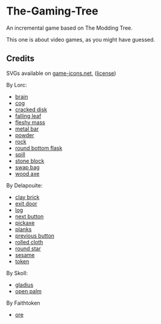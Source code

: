 # The-Gaming-Tree #

An incremental game based on The Modding Tree.

This one is about video games, as you might have guessed.

## Credits ##

SVGs available on [game-icons.net](https://game-icons.net), ([license](https://creativecommons.org/licenses/by/3.0/))

By Lorc:

- [brain](https://game-icons.net/1x1/lorc/brain.html)
- [cog](https://game-icons.net/1x1/lorc/cog.html)
- [cracked disk](https://game-icons.net/1x1/lorc/cracked-disc.html)
- [falling leaf](https://game-icons.net/1x1/lorc/falling-leaf.html)
- [fleshy mass](https://game-icons.net/1x1/lorc/fleshy-mass.html)
- [metal bar](https://game-icons.net/1x1/lorc/metal-bar.html)
- [powder](https://game-icons.net/1x1/lorc/powder.html)
- [rock](https://game-icons.net/1x1/lorc/rock.html)
- [round bottom flask](https://game-icons.net/1x1/lorc/round-bottom-flask.html)
- [spill](https://game-icons.net/1x1/lorc/spill.html)
- [stone block](https://game-icons.net/1x1/lorc/stone-block.html)
- [swap bag](https://game-icons.net/1x1/lorc/swap-bag.html)
- [wood axe](https://game-icons.net/1x1/lorc/wood-axe.html)

By Delapouite:

- [clay brick](https://game-icons.net/1x1/delapouite/clay-brick.html)
- [exit door](https://game-icons.net/1x1/delapouite/exit-door.html)
- [log](https://game-icons.net/1x1/delapouite/log.html)
- [next button](https://game-icons.net/1x1/delapouite/next-button.html)
- [pickaxe](https://game-icons.net/1x1/delapouite/war-pick.html)
- [planks](https://game-icons.net/1x1/delapouite/planks.html)
- [previous button](https://game-icons.net/1x1/delapouite/previous-button.html)
- [rolled cloth](https://game-icons.net/1x1/delapouite/rolled-cloth.html)
- [round star](https://game-icons.net/1x1/delapouite/round-star.html)
- [sesame](https://game-icons.net/1x1/delapouite/sesame.html)
- [token](https://game-icons.net/1x1/delapouite/token.html)

By Skoll:

- [gladius](https://game-icons.net/1x1/skoll/gladius.html)
- [open palm](https://game-icons.net/1x1/skoll/open-palm.html)

By Faithtoken

- [ore](https://game-icons.net/1x1/faithtoken/ore.html)
